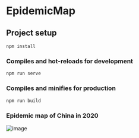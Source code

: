# EpidemicMap

## Project setup
```
npm install
```

### Compiles and hot-reloads for development
```
npm run serve
```

### Compiles and minifies for production
```
npm run build
```

### Epidemic map of China in 2020
![image](https://github.com/Aiyangyanglog/EpidemicMap/tree/master/src/assets/map.png)

